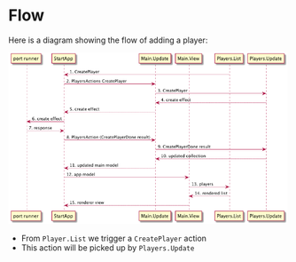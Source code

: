 # Flow

Here is a diagram showing the flow of adding a player:

![Flow](flow-v03.png)

- From `Player.List` we trigger a `CreatePlayer` action
- This action will be picked up by `Players.Update`

